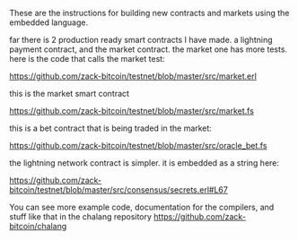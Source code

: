 These are the instructions for building new contracts and markets using the embedded language.

 far there is 2 production ready smart contracts I have made. a lightning payment contract, and the market contract. the market one has more tests.
 here is the code that calls the market test:

https://github.com/zack-bitcoin/testnet/blob/master/src/market.erl

this is the market smart contract

https://github.com/zack-bitcoin/testnet/blob/master/src/market.fs

this is a bet contract that is being traded in the market:

https://github.com/zack-bitcoin/testnet/blob/master/src/oracle_bet.fs

the lightning network contract is simpler. it is embedded as a string here:

https://github.com/zack-bitcoin/testnet/blob/master/src/consensus/secrets.erl#L67


You can see more example code, documentation for the compilers, and stuff like that in the chalang repository https://github.com/zack-bitcoin/chalang